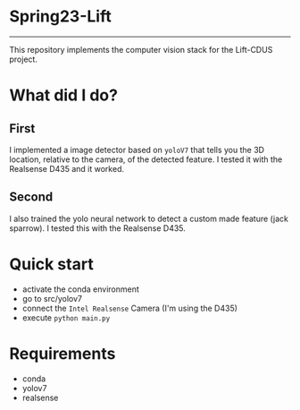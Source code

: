 # Spring23-Lift
---
This repository implements the computer vision stack for the Lift-CDUS project.

# What did I do?

## First
I implemented a image detector based on `yoloV7` that tells you the 3D location,
relative to the camera, of the detected feature. I tested it with the Realsense
D435 and it worked.

## Second
I also trained the yolo neural network to detect a custom made feature (jack 
sparrow). I tested this with the Realsense D435.

# Quick start

- activate the conda environment 
- go to src/yolov7
- connect the `Intel Realsense` Camera (I'm using the D435)
- execute `python main.py`

# Requirements

- conda
- yolov7
- realsense


